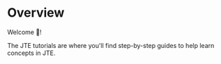 # Overview

Welcome :wave:!

The JTE tutorials are where you'll find step-by-step guides to help learn concepts in JTE.

